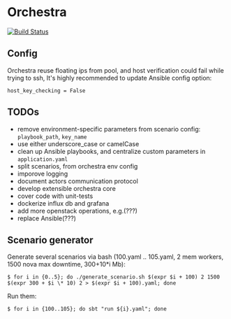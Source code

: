 # Orchestra

[![Build Status](https://travis-ci.org/timofei-durakov/orchestra.svg?branch=master)](https://travis-ci.org/timofei-durakov/orchestra)

## Config

  Orchestra reuse floating ips from pool, and host verification could fail while trying to ssh, 
  It's highly recommended to update Ansible config option:
  
  `host_key_checking = False`

## TODOs

- remove environment-specific parameters from scenario config: `playbook_path`, `key_name`
- use either underscore_case or camelCase
- clean up Ansible playbooks, and centralize custom  parameters in `application.yaml`
- split scenarios, from orchestra env config
- imporove logging
- document actors communication protocol
- develop extensible orchestra core
- cover code with unit-tests
- dockerize influx db and grafana
- add more openstack operations, e.g.(???)
- replace Ansible(???)

## Scenario generator

Generate several scenarios via bash (100.yaml .. 105.yaml, 2 mem workers, 1500 nova max downtime, 300+10*i Mb):

	$ for i in {0..5}; do ./generate_scenario.sh $(expr $i + 100) 2 1500 $(expr 300 + $i \* 10) 2 > $(expr $i + 100).yaml; done

Run them:

	$ for i in {100..105}; do sbt "run ${i}.yaml"; done

